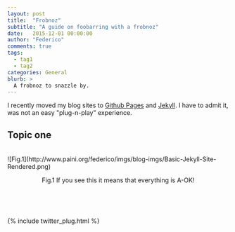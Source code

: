 ```yaml
---
layout: post
title:  "Frobnoz"
subtitle: "A guide on foobarring with a frobnoz"
date:   2015-12-01 00:00:00
author: "Federico"
comments: true
tags:
  - tag1
  - tag2
categories: General
blurb: >
  A frobnoz to snazzle by.
---
```


I recently moved my blog sites to [Github Pages](http://github.io) and [Jekyll](http://www.jekyll.org). I have to admit it, was not an easy "plug-n-play" experience.

## Topic one

<br>
![Fig.1](http://www.paini.org/federico/imgs/blog-imgs/Basic-Jekyll-Site-Rendered.png)
<p align=center>Fig.1 If you see this it means that everything is A-OK!</p>
<br>


<p>&nbsp;</p>
{% include twitter_plug.html %}

